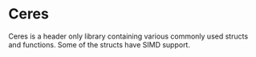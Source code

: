 # Ceres
Ceres is a header only library containing various commonly used structs and functions. Some of the structs have SIMD support.